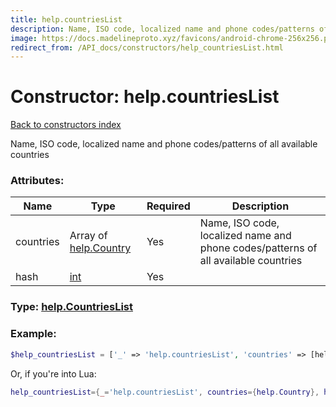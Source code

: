 ```yaml
---
title: help.countriesList
description: Name, ISO code, localized name and phone codes/patterns of all available countries
image: https://docs.madelineproto.xyz/favicons/android-chrome-256x256.png
redirect_from: /API_docs/constructors/help_countriesList.html
---
```

# Constructor: help.countriesList  
[Back to constructors index](index.md)



Name, ISO code, localized name and phone codes/patterns of all available countries

### Attributes:

| Name     |    Type       | Required | Description |
|----------|---------------|----------|-------------|
|countries|Array of [help.Country](../constructors/help.Country.md) | Yes|Name, ISO code, localized name and phone codes/patterns of all available countries|
|hash|[int](../types/int.md) | Yes|



### Type: [help.CountriesList](../types/help.CountriesList.md)


### Example:

```php
$help_countriesList = ['_' => 'help.countriesList', 'countries' => [help.Country, help.Country], 'hash' => int];
```  


Or, if you're into Lua:

```lua
help_countriesList={_='help.countriesList', countries={help.Country}, hash=int}

```


